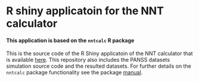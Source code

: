 # R shiny applicatoin for the NNT calculator
#### This application is based on the `nntcalc` R package
This is the source code of the R Shiny applicatoin of the NNT calculator that is available [here](https://vvancak.shinyapps.io/NNTcalculator). This repository also includes the PANSS datasets simulation source code and the resulted datasets. For further details on the `nntcalc` package functionality see the package [manual](https://github.com/vancak/NNTcalculator/blob/main/manual.pdf).
